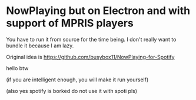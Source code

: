 # NowPlaying but on Electron and with support of MPRIS players

You have to run it from source for the time being. I don't really want to bundle it because I am lazy.

Original idea is https://github.com/busybox11/NowPlaying-for-Spotify

hello btw

(if you are intelligent enough, you will make it run yourself)

(also yes spotify is borked do not use it with spoti pls)
